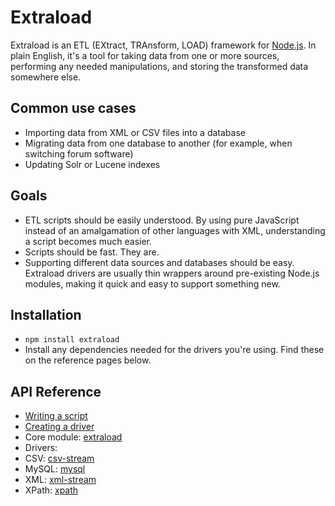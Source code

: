# Extraload

Extraload is an ETL (EXtract, TRAnsform, LOAD) framework for [Node.js](http://nodejs.org). In plain English, it's a tool for taking data from one or more sources, performing any needed manipulations, and storing the transformed data somewhere else.

## Common use cases

 - Importing data from XML or CSV files into a database
 - Migrating data from one database to another (for example, when switching forum software)
 - Updating Solr or Lucene indexes

## Goals

 - ETL scripts should be easily understood. By using pure JavaScript instead of an amalgamation of other languages with XML, understanding a script becomes much easier.
 - Scripts should be fast. They are.
 - Supporting different data sources and databases should be easy. Extraload drivers are usually thin wrappers around pre-existing Node.js modules, making it quick and easy to support something new.

## Installation

 - `npm install extraload`
 - Install any dependencies needed for the drivers you're using. Find these on the reference pages below.

## API Reference

 - [Writing a script](./docs/writing-a-script.md)
 - [Creating a driver](./docs/creating-a-driver.md)
 - Core module: [extraload](./docs/extraload.md)
 - Drivers:
  - CSV: [csv-stream](./docs/csv-stream.md)
  - MySQL: [mysql](./docs/mysql.md)
  - XML: [xml-stream](./docs/xml-stream.md)
  - XPath: [xpath](./docs/xpath.md)